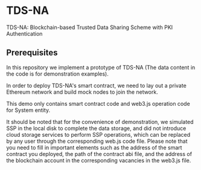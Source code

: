# TDS-NA
TDS-NA: Blockchain-based Trusted Data Sharing Scheme with PKI Authentication
## Prerequisites
In this repository we implement a prototype of TDS-NA (The data content in the code is for demonstration examples).

In order to deploy TDS-NA's smart contract, we need to lay out a private Ethereum network and build mock nodes to join the network.

This demo only contains smart contract code and web3.js operation code for System entity.

It should be noted that for the convenience of demonstration, we simulated SSP in the local disk to complete the data storage, and did not introduce cloud storage services to perform SSP operations, which can be replaced by any user through the corresponding web.js code file. Please note that you need to fill in important elements such as the address of the smart contract you deployed, the path of the contract abi file, and the address of the blockchain account in the corresponding vacancies in the web3.js file.
